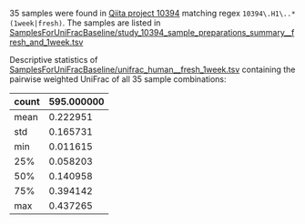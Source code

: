 35 samples were found in [Qiita project 10394](https://qiita.ucsd.edu/study/description/10394) matching regex `10394\.H1\..*(1week|fresh)`.
The samples are listed in [SamplesForUniFracBaseline/study_10394_sample_preparations_summary__fresh_and_1week.tsv](SamplesForUniFracBaseline/study_10394_sample_preparations_summary__fresh_and_1week.tsv)

Descriptive statistics of [SamplesForUniFracBaseline/unifrac_human__fresh_1week.tsv](SamplesForUniFracBaseline/unifrac_human__fresh_1week.tsv) containing the pairwise weighted UniFrac of all 35 sample combinations:

| count | 595.000000 |
| ----- | ---------- |
| mean  |   0.222951 |
| std   |   0.165731 |
| min   |   0.011615 |
| 25%   |   0.058203 |
| 50%   |   0.140958 |
| 75%   |   0.394142 |
| max   |   0.437265 |
